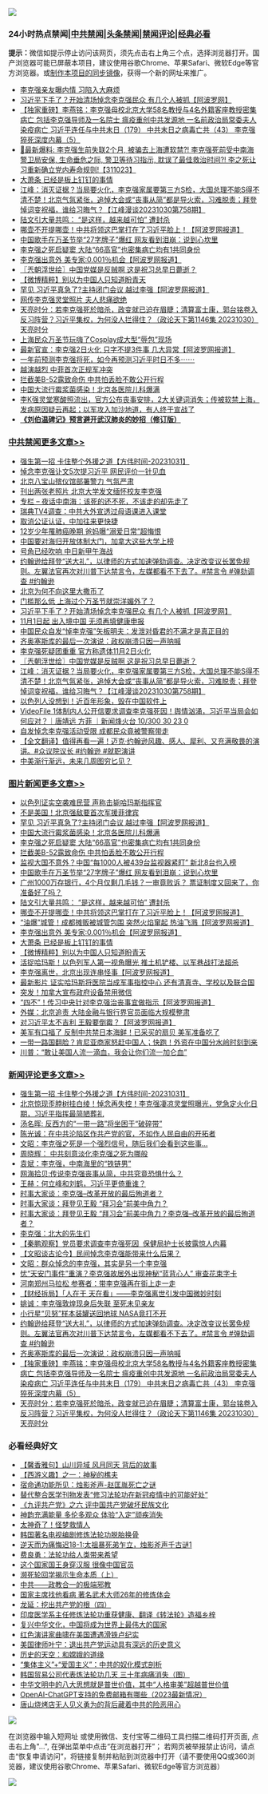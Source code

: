 ![](https://raw.githubusercontent.com/jsvpn/jsproxy/dev/64photo/fqnews-qr.jpg)

<div id="tt">
<h3>24小时热点禁闻|<a href="#%E4%B8%AD%E5%85%B1%E7%A6%81%E9%97%BB%E6%9B%B4%E5%A4%9A%E6%96%87%E7%AB%A0">中共禁闻</a>|<a href="#%E5%9B%BE%E7%89%87%E6%96%B0%E9%97%BB%E6%9B%B4%E5%A4%9A%E6%96%87%E7%AB%A0">头条禁闻</a>|<a href="#%E6%96%B0%E9%97%BB%E8%AF%84%E8%AE%BA%E6%9B%B4%E5%A4%9A%E6%96%87%E7%AB%A0">禁闻评论|<a href="#%E5%BF%85%E7%9C%8B%E7%BB%8F%E5%85%B8%E5%A5%BD%E6%96%87">经典必看</a></h3>
<div><b>提示：</b>微信如提示停止访问该网页，须先点击右上角三个点，选择浏览器打开。国产浏览器可能已屏蔽本项目，建议使用谷歌Chrome、苹果Safari、微软Edge等官方浏览器。或<a href="%E5%88%B6%E4%BD%9Cgit%E7%A6%81%E9%97%BB%E9%95%9C%E5%83%8F.md">制作本项目的同步镜像</a>，获得一个新的网址来推广。</div>
<ul>

<li><a href="/baitai/20231031/1954926.md">李克强亲友曝内情 习陷入大麻烦</a></li>
<li><a href="/cbnews/20231031/1954792.md">习近平下手了？开始清场悼念李克强民众 有几个人被抓【阿波罗网】</a></li>
<li><a href="/comments/20231031/1954736.md">【独家重磅】李燕铭：李克强母校北京大学58名教授与4名外籍客座教授密集病亡 包括李克强导师及一名院士 瘟疫重创中共发源地 一名前政治局常委夫人染疫病亡 习近平连任与中共末日（179） 中共末日之病毒亡共（43） 李克强猝死深度内幕（5）</a></li>
<li><a href="/sohnews/20231031/1954887.md">🧨最新爆料: 李克强生前失联2个月, 被骗去上海遭软禁?! 李克强死前受中南海警卫局安保, 生命垂危之际, 警卫等待习指示, 耽误了最佳救治时间?! 李之死让习重新确立党内寿命规则!【311023】</a></li>
<li><a href="/topimagenews/20231031/1954726.md">大萧条 已经是板上钉钉的事情</a></li>
<li><a href="/cbnews/20231031/1954733.md">江峰：消灭证据？当局要火化，李克强家属要第三方S检，大国总理不能S得不清不楚！北京气氛紧张，追悼大会或“丧事从简”都是导火索，习难脱责；拜登悼词变祝福，谁给习晦气？【江峰漫谈20231030第758期】</a></li>
<li><a href="/topimagenews/20231031/1954835.md">陆文引大量共鸣： “是这样，越来越可怕” 遭封杀</a></li>
<li><a href="/topimagenews/20231031/1954815.md">哪壶不开提哪壶！中共将领这巴掌打在了习近平脸上！【阿波罗网报道】</a></li>
<li><a href="/topimagenews/20231031/1954863.md">中国歌手在万圣节举“27字牌子”爆红 网友看到泪崩：说到心坎里</a></li>
<li><a href="/topimagenews/20231031/1954941.md">李克强之死启疑窦 大陆“66高官”也密集病亡均有1共同身份</a></li>
<li><a href="/topimagenews/20231031/1954803.md">李克强出意外 美专家:0.001％机会【阿波罗网报道】</a></li>
<li><a href="/cbnews/20231031/1954735.md">〖兲朝浮世绘〗中国党媒是反贼啊 这是祝习总早日薨逝？</a></li>
<li><a href="/topimagenews/20231031/1954701.md">【微博精粹】别以为中国人只知道盼青天</a></li>
<li><a href="/topimagenews/20231101/1955087.md">罕见 习近平真急了?主持闭门会议 越过李强【阿波罗网报道】</a></li>
<li><a href="/cnnews/20231101/1955093.md">网传李克强灵堂照片 夫人悲痛欲绝</a></li>
<li><a href="/comments/20231031/1954681.md">天亮时分：若李克强死於暗杀，政变就已迫在眉睫；清算富士康，郭台铭卷入反习阵营？习近平集权，为何没人拦得住？（政论天下第1146集 20231030）天亮时分</a></li>
<li><a href="/cnnews/20231031/1954866.md">上海民众万圣节玩嗨了Cosplay成大型“辱包”现场</a></li>
<li><a href="/cnnews/20231031/1954879.md">最新官宣：李克强2日火化 只字不提3件事 几大异常【阿波罗网报道】</a></li>
<li><a href="/sohnews/20231031/1954921.md">一年前预测李克强将死，如今再预测习近平时日不多⋯⋯</a></li>
<li><a href="/worldnews/20231031/1954837.md">越演越烈 中菲首次正规军冲突</a></li>
<li><a href="/topimagenews/20231031/1954896.md">拦截美B-52露致命伤 中共怕丢脸不敢公开行程</a></li>
<li><a href="/topimagenews/20231031/1954983.md">中国大流行霉浆菌感染！北京各医院儿科爆满</a></li>
<li><a href="/sohnews/20231101/1955082.md">李K强灵堂寒酸照流出，官方公布丧事安排，2大关键词消失；传被软禁上海，发病原因疑云再起；以军攻入加沙地道，有人终于宣战了</a></li>
<li><b><a href="/comments/20200207/1272816.md" target="_blank">《刘伯温碑记》预言避开武汉肺炎的妙招（修订版）</a></b></li>
</ul>
</div>

<div class="catlist">
<h3><a href="/cbnews/" target="_blank">中共禁闻</a><span><a href="/cbnews/" target="_blank" rel="nofollow">更多文章>></a></span></h3>
<ul>
<li><a href="/comments/20231101/1955164.md" target="_blank">强生第一招 卡住整个外援之道【方伟时间-20231031】</a></li>
<li><a href="/cbnews/20231101/1955141.md" target="_blank">悼念李克强讣文5次提习近平 网民评价一针见血</a></li>
<li><a href="/cbnews/20231101/1955140.md" target="_blank">北京八宝山殡仪馆部署警力 气氛严肃</a></li>
<li><a href="/cbnews/20231101/1955139.md" target="_blank">刊出两张老照片 北京大学发文缅怀校友李克强</a></li>
<li><a href="/cbnews/20231031/1954999.md" target="_blank">专栏 &#8211; 夜话中南海：该死的还不死，不该走的却先走了</a></li>
<li><a href="/cbnews/20231031/1954987.md" target="_blank">瑞典TV4调查：中共大外宣透过母语课进入课堂</a></li>
<li><a href="/cbnews/20231031/1954986.md" target="_blank">取消公证认证，中加往来更快捷</a></li>
<li><a href="/cbnews/20231031/1954985.md" target="_blank">12岁少年罹肺癌晚期 爸妈曝“溺爱日常”超悔恨</a></li>
<li><a href="/cbnews/20231031/1954984.md" target="_blank">中国要对海归开放体制大门，加拿大这些大学上榜</a></li>
<li><a href="/cbnews/20231031/1954945.md" target="_blank">号角已经吹响 中日新甲午海战</a></li>
<li><a href="/comments/20231031/1954893.md" target="_blank">约翰逊给拜登“送大礼”，以律师的方式加速弹劾调查。决定改变议长罢免规则。左翼法官再次对川普下达禁言令，左媒都看不下去了。#禁言令 #弹劾调查 #约翰逊</a></li>
<li><a href="/cbnews/20231031/1954836.md" target="_blank">北京为何不向这里大撒币了</a></li>
<li><a href="/cbnews/20231031/1954816.md" target="_blank">门槛那么低 上海过个万圣节就崇洋媚外了？</a></li>
<li><a href="/cbnews/20231031/1954792.md" target="_blank">习近平下手了？开始清场悼念李克强民众 有几个人被抓【阿波罗网】</a></li>
<li><a href="/cbnews/20231031/1954791.md" target="_blank">11月1日起 出入境中国 无须再填健康申报</a></li>
<li><a href="/cbnews/20231031/1954776.md" target="_blank">中国民众自发“悼李克强”矢板明夫：发泄对昏君的不满才是真正目的</a></li>
<li><a href="/comments/20231031/1954774.md" target="_blank">齐奥塞斯库的最后一次演说：政权崩溃只因一声呐喊</a></li>
<li><a href="/cbnews/20231031/1954747.md" target="_blank">李克强死疑团重重 官方称遗体11月2日火化</a></li>
<li><a href="/cbnews/20231031/1954735.md" target="_blank">〖兲朝浮世绘〗中国党媒是反贼啊 这是祝习总早日薨逝？</a></li>
<li><a href="/cbnews/20231031/1954733.md" target="_blank">江峰：消灭证据？当局要火化，李克强家属要第三方S检，大国总理不能S得不清不楚！北京气氛紧张，追悼大会或“丧事从简”都是导火索，习难脱责；拜登悼词变祝福，谁给习晦气？【江峰漫谈20231030第758期】</a></li>
<li><a href="/cbnews/20231031/1954665.md" target="_blank">以色列人没想到！近百年形象，毁在中国软件上</a></li>
<li><a href="/comments/20231031/1954636.md" target="_blank">VideoFile 1体制内人公开信要求调查李克强死因！舆情汹涌，习近平当局会如何应对？｜唐靖远 方菲 ｜新闻烽火台 10/300 30 23 0</a></li>
<li><a href="/cbnews/20231031/1954631.md" target="_blank">自发悼念李克强活动受限 成都民众竟被警察带走</a></li>
<li><a href="/comments/20231031/1954624.md" target="_blank">【全文翻译】值得再看一遍！迈克·约翰逊风趣、感人、犀利、又充满敬畏的演讲。#众议院议长 #约翰逊 #就职演讲</a></li>
<li><a href="/cbnews/20231031/1954614.md" target="_blank">中美渐行渐远，未来几周图穷匕见？</a></li>

</ul>
</div>
<div class="catlist">
<h3><a href="/topimagenews/" target="_blank">图片新闻</a><span><a href="/topimagenews/" target="_blank" rel="nofollow">更多文章>></a></span></h3>
<ul>
<li><a href="/topimagenews/20231101/1955137.md" target="_blank">以色列证实空袭难民营 声称击毙哈玛斯指挥官</a></li>
<li><a href="/topimagenews/20231101/1955135.md" target="_blank">不是美国！北京强敌要首次军援菲律宾</a></li>
<li><a href="/topimagenews/20231101/1955087.md" target="_blank">罕见 习近平真急了?主持闭门会议 越过李强【阿波罗网报道】</a></li>
<li><a href="/topimagenews/20231031/1954983.md" target="_blank">中国大流行霉浆菌感染！北京各医院儿科爆满</a></li>
<li><a href="/topimagenews/20231031/1954941.md" target="_blank">李克强之死启疑窦 大陆“66高官”也密集病亡均有1共同身份</a></li>
<li><a href="/topimagenews/20231031/1954896.md" target="_blank">拦截美B-52露致命伤 中共怕丢脸不敢公开行程</a></li>
<li><a href="/topimagenews/20231031/1954864.md" target="_blank">监视大国不意外？中国“每1000人被439台监视器紧盯” 新北8台也入榜</a></li>
<li><a href="/topimagenews/20231031/1954863.md" target="_blank">中国歌手在万圣节举“27字牌子”爆红 网友看到泪崩：说到心坎里</a></li>
<li><a href="/topimagenews/20231031/1954851.md" target="_blank">广州1000万存银行，4个月仅剩几毛钱？一审竟败诉？ 票证制度又回来了，你准备好了吗？</a></li>
<li><a href="/topimagenews/20231031/1954835.md" target="_blank">陆文引大量共鸣： “是这样，越来越可怕” 遭封杀</a></li>
<li><a href="/topimagenews/20231031/1954815.md" target="_blank">哪壶不开提哪壶！中共将领这巴掌打在了习近平脸上！【阿波罗网报道】</a></li>
<li><a href="/topimagenews/20231031/1954804.md" target="_blank">“油爆”城管！成都摊贩被城管包围 突然火焰窜起 热油飞溅【阿波罗网报道】</a></li>
<li><a href="/topimagenews/20231031/1954803.md" target="_blank">李克强出意外 美专家:0.001％机会【阿波罗网报道】</a></li>
<li><a href="/topimagenews/20231031/1954726.md" target="_blank">大萧条 已经是板上钉钉的事情</a></li>
<li><a href="/topimagenews/20231031/1954701.md" target="_blank">【微博精粹】别以为中国人只知道盼青天</a></li>
<li><a href="/topimagenews/20231031/1954682.md" target="_blank">活捉哈玛斯！以色列军人第一视角曝光 推土机铲楼、以军巷战打法超杀</a></li>
<li><a href="/topimagenews/20231031/1954630.md" target="_blank">李克强离世，北京出现连串怪事【阿波罗网报道】</a></li>
<li><a href="/topimagenews/20231031/1954629.md" target="_blank">最新影片 证实哈玛斯将医院当成军事指控中心 还有清真寺、学校以及联合国</a></li>
<li><a href="/topimagenews/20231031/1954612.md" target="_blank">突发！加拿大宣布政府设备禁用微信</a></li>
<li><a href="/topimagenews/20231030/1954436.md" target="_blank">“四不”！传习中央针对李克强治丧事宜做指示【阿波罗网报道】</a></li>
<li><a href="/topimagenews/20231030/1954435.md" target="_blank">外媒：北京追责 大陆金融与银行界官员面临大规模整肃</a></li>
<li><a href="/topimagenews/20231030/1954434.md" target="_blank">对习近平太不吉利 王毅要倒霉？【阿波罗网报道】</a></li>
<li><a href="/topimagenews/20231030/1954354.md" target="_blank">美军有口福了 反制中共禁日本海鲜！已采买的扇贝 美军准备吃了</a></li>
<li><a href="/topimagenews/20231030/1954343.md" target="_blank">一带一路国翻脸？肯尼亚商家怒赶中国人；快跑！外资在中国分水岭时刻到来</a></li>
<li><a href="/topimagenews/20231030/1954342.md" target="_blank">川普：“敢让美国人流一滴血，我会让你们流一加仑血”</a></li>

</ul>
</div>
<div class="catlist">
<h3><a href="/comments/" target="_blank">新闻评论</a><span><a href="/comments/" target="_blank" rel="nofollow">更多文章>></a></span></h3>
<ul>
<li><a href="/comments/20231101/1955164.md" target="_blank">强生第一招 卡住整个外援之道【方伟时间-20231031】</a></li>
<li><a href="/comments/20231101/1955133.md" target="_blank">北京惊现歪脖树挂白绫！悼念再失控！李克强凄凉灵堂照曝光，党急定火化日期，习近平指挥最简陋葬礼</a></li>
<li><a href="/comments/20231101/1955125.md" target="_blank">汤名晖: 反西方的“一带一路”将坐困于“破碎带”</a></li>
<li><a href="/comments/20231101/1955124.md" target="_blank">陈光诚：在中共沦陷区作共产党的官，不如作人民自由的开拓者</a></li>
<li><a href="/comments/20231101/1955109.md" target="_blank">文昭：李克强之死是一个强烈信号，随后我们会看到这些事&#8230;</a></li>
<li><a href="/comments/20231101/1955102.md" target="_blank">周晓辉： 中共刻意淡化李克强之死为哪般</a></li>
<li><a href="/comments/20231101/1955100.md" target="_blank">袁斌：李克强，中南海里的“铁链男”</a></li>
<li><a href="/comments/20231101/1955099.md" target="_blank">网海拾贝:传说李克强丧事从简，中共究竟恐惧什么？</a></li>
<li><a href="/comments/20231101/1955098.md" target="_blank">王赫：何立峰和刘鹤，习近平更倚重谁？</a></li>
<li><a href="/comments/20231031/1955002.md" target="_blank">时事大家谈：李克强&#8211;改革开放的最后殉道者？</a></li>
<li><a href="/comments/20231031/1955001.md" target="_blank">时事大家谈：拜登见王毅 “拜习会”前美中角力？</a></li>
<li><a href="/comments/20231031/1955000.md" target="_blank">时事大家谈：拜登见王毅 “拜习会”前美中角力？李克强&#8211;改革开放的最后殉道者？</a></li>
<li><a href="/comments/20231031/1954993.md" target="_blank">李克强：北大的先生们</a></li>
<li><a href="/comments/20231031/1954959.md" target="_blank">【秦鹏观察】党员要求调查李克强死因  保健局护士长披露惊人内幕</a></li>
<li><a href="/comments/20231031/1954958.md" target="_blank">【文昭谈古论今】民间悼念李克强能带来什么后果？</a></li>
<li><a href="/comments/20231031/1954956.md" target="_blank">文昭：群众悼念的李克强，其实是另一个李克强</a></li>
<li><a href="/comments/20231031/1954924.md" target="_blank">忧“天安门事件”重演？李克强故居外出现神秘“蓝背心人” 审查花束字卡</a></li>
<li><a href="/comments/20231031/1954923.md" target="_blank">河南郑州马拉松 参赛者：带李克强再在街上走一走</a></li>
<li><a href="/comments/20231031/1954913.md" target="_blank">【财经拆局】「人在干 天在看」——李克强离世引发中国微妙时刻</a></li>
<li><a href="/comments/20231031/1954904.md" target="_blank">姚诚：李克强敦煌现身后失联 至死未见亲友</a></li>
<li><a href="/comments/20231031/1954903.md" target="_blank">小行星“贝努”样本装罐送回地球 NASA竟打不开</a></li>
<li><a href="/comments/20231031/1954893.md" target="_blank">约翰逊给拜登“送大礼”，以律师的方式加速弹劾调查。决定改变议长罢免规则。左翼法官再次对川普下达禁言令，左媒都看不下去了。#禁言令 #弹劾调查 #约翰逊</a></li>
<li><a href="/comments/20231031/1954774.md" target="_blank">齐奥塞斯库的最后一次演说：政权崩溃只因一声呐喊</a></li>
<li><a href="/comments/20231031/1954736.md" target="_blank">【独家重磅】李燕铭：李克强母校北京大学58名教授与4名外籍客座教授密集病亡 包括李克强导师及一名院士 瘟疫重创中共发源地 一名前政治局常委夫人染疫病亡 习近平连任与中共末日（179） 中共末日之病毒亡共（43） 李克强猝死深度内幕（5）</a></li>
<li><a href="/comments/20231031/1954681.md" target="_blank">天亮时分：若李克强死於暗杀，政变就已迫在眉睫；清算富士康，郭台铭卷入反习阵营？习近平集权，为何没人拦得住？（政论天下第1146集 20231030）天亮时分</a></li>

</ul>
</div>

<div class="catlist">
<h3>必看经典好文</h3>
<ul>
<li><a href="/bannedvideo/20210301/1495768.md" target="_blank">【馨香雅句】山川异域 风月同天 背后的故事</a></li>
<li><a href="/comments/20210210/1484775.md" target="_blank">【西游义趣】之一：神秘的樵夫</a></li>
<li><a href="/tculture/20151001/455916.md" target="_blank">宿命通功能所见：烛影斧声-赵匡胤死亡之谜</a></li>
<li><a href="/comments/20210720/1518906.md" target="_blank">替代整合医学刊物发表“修习法轮功在新冠疫情中的可能好处”</a></li>
<li><a href="/bookonline/20131116/201050.md" target="_blank">《九评共产党》之六 评中国共产党破坏民族文化</a></li>
<li><a href="/comments/20220408/1716562.md" target="_blank">神韵充满能量 多伦多观众 体验“入定”顽疾消失</a></li>
<li><a href="/ccpdope/20200907/1392129.md" target="_blank">太神奇了！怪梦救情人</a></li>
<li><a href="/comments/20210805/1600200.md" target="_blank">韩国著名电视编剧修炼法轮功脱胎换骨</a></li>
<li><a href="/tculture/20190304/1091068.md" target="_blank">逆天而为痛悔迟18-1:太祖暴死弟乍立，烛影斧声千古谜1</a></li>
<li><a href="/comments/20220522/1736045.md" target="_blank">费良勇：法轮功给人类带来希望</a></li>
<li><a href="/bannedvideo/20220606/1742248.md" target="_blank">这个国家国王身穿汉服 很像中国官员</a></li>
<li><a href="/cbnews/20230821/1923149.md" target="_blank">濒死轮回学揭示生命本质（上）</a></li>
<li><a href="/comments/20220331/1712636.md" target="_blank">中共——政教合一的极端邪教</a></li>
<li><a href="/cbnews/20220514/1732764.md" target="_blank">国家主席找他看病 著名武术大师26年的修炼体会</a></li>
<li><a href="/comments/20200930/1405812.md" target="_blank">龙延：挖出共产党的根（四）</a></li>
<li><a href="/comments/20220416/1720335.md" target="_blank">印度医学系主任修炼法轮功重获健康、翻译《转法轮》造福乡梓</a></li>
<li><a href="/comments/20220924/485408.md" target="_blank">复兴中华文化，中国将成为世界上最伟大的国家</a></li>
<li><a href="/lishi/20140517/664349.md" target="_blank">红色演讲家曲啸在美国遭遇滑铁卢纪实</a></li>
<li><a href="/cnnews/20210819/1609201.md" target="_blank">美国律师叶宁：退出共产党运动具有深远的历史意义</a></li>
<li><a href="/cbnews/20190219/1083302.md" target="_blank">历史的天空：和嫦娥的道缘</a></li>
<li><a href="/comments/20201007/1409565.md" target="_blank">“集体主义”+“爱国主义”：中共的奴化模式剖析</a></li>
<li><a href="/comments/20230427/1875415.md" target="_blank">韩国贸易公司代表炼法轮功几天 三十年病痛消失（图）</a></li>
<li><a href="/comments/20221031/1804538.md" target="_blank">中华文明中的八大思想就是普世价值，其中“人格审美”超越普世价值</a></li>
<li><a href="/comments/20230515/1884431.md" target="_blank">OpenAI-ChatGPT支持的免费邮箱有哪些（2023最新情况）</a></li>
<li><a href="/cbnews/20220615/1745823.md" target="_blank">唐山烧烤店无人见义勇为的背后藏着中共的险恶用心</a></li>

</ul>
</div>

![](https://raw.githubusercontent.com/jsvpn/jsproxy/dev/64photo/fqnews-qr.jpg)

在浏览器中输入短网址 或使用微信、支付宝等二维码工具扫描二维码打开页面, 点击右上角"...", 在弹出菜单中点击“在浏览器打开”； 若网页被举报禁止访问，请点击“恢复申请访问”，将链接复制并粘贴到浏览器中打开（请不要使用QQ或360浏览器，建议使用谷歌Chrome、苹果Safari、微软Edge等官方浏览器）

![](https://raw.githubusercontent.com/jsvpn/jsproxy/dev/64photo/wx.jpg)
